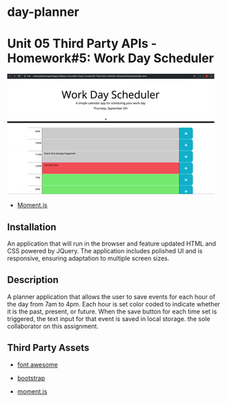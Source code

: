 # day-planner

# Unit 05 Third Party APIs - Homework#5: Work Day Scheduler

![GitHub code size in bytes](05-third-party-apis-homework-demo.gif)

* [Moment.js](https://momentjs.com/)

## Installation

An application that will run in the browser and feature updated HTML and CSS powered by JQuery. The application includes polished UI and is responsive, ensuring adaptation to multiple screen sizes.



## Description

A planner application that allows the user to save events for each hour of the day from 7am to 4pm. Each hour is set color coded to indicate whether it is the past, present, or future. When the save button for each time set is triggered, the text input for that event is saved in local storage.
the sole collaborator on this assignment.

## Third Party Assets


* [font awesome](https://fontawesome.com/)
  
* [bootstrap](https://getbootstrap.com/)
  
* [moment.js](https://momentjs.com/)

